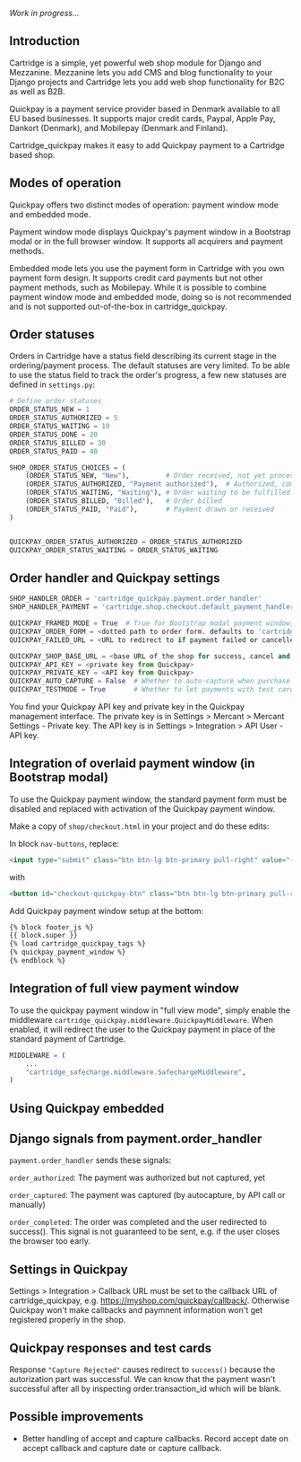 *Work in progress...*

## Introduction

Cartridge is a simple, yet powerful web shop module for Django and Mezzanine. Mezzanine lets you add CMS and blog
functionality to your Django projects and Cartridge lets you add web shop functionality for B2C as well as B2B.

Quickpay is a payment service provider based in Denmark available to all EU based businesses. It supports major
credit cards, Paypal, Apple Pay, Dankort (Denmark), and Mobilepay (Denmark and Finland).

Cartridge_quickpay makes it easy to add Quickpay payment to a Cartridge based shop.


## Modes of operation

Quickpay offers two distinct modes of operation: payment window mode and embedded mode.

Payment window mode displays Quickpay's payment window in a Bootstrap modal or in the full browser window. It supports
all acquirers and payment methods.

Embedded mode lets you use the payment form in Cartridge with you own payment form design. It supports credit card
payments but not other payment methods, such as Mobilepay. While it is possible to combine payment window mode and
embedded mode, doing so is not recommended and is not supported out-of-the-box in cartridge_quickpay.

## Order statuses

Orders in Cartridge have a status field describing its current stage in the ordering/payment process. The default
statuses are very limited. To be able to use the status field to track the order's progress, a few new statuses
are defined in `settings.py`:

```python
# Define order statuses
ORDER_STATUS_NEW = 1
ORDER_STATUS_AUTHORIZED = 5
ORDER_STATUS_WAITING = 10
ORDER_STATUS_DONE = 20
ORDER_STATUS_BILLED = 30
ORDER_STATUS_PAID = 40

SHOP_ORDER_STATUS_CHOICES = (
    (ORDER_STATUS_NEW, "New"),         # Order received, not yet processed
    (ORDER_STATUS_AUTHORIZED, "Payment authorized"),  # Authorized, complete() not called
    (ORDER_STATUS_WAITING, "Waiting"), # Order waiting to be fulfilled
    (ORDER_STATUS_BILLED, "Billed"),   # Order billed
    (ORDER_STATUS_PAID, "Paid"),       # Payment drawn or received
)


QUICKPAY_ORDER_STATUS_AUTHORIZED = ORDER_STATUS_AUTHORIZED
QUICKPAY_ORDER_STATUS_WAITING = ORDER_STATUS_WAITING
```

## Order handler and Quickpay settings

```python
SHOP_HANDLER_ORDER = 'cartridge_quickpay.payment.order_handler'
SHOP_HANDLER_PAYMENT = 'cartridge.shop.checkout.default_payment_handler'  # we use Quickpay's payment window, no payment handler!

QUICKPAY_FRAMED_MODE = True  # True for Bootstrap modal payment window, False for full browser window
QUICKPAY_ORDER_FORM = <dotted path to order form. defaults to 'cartridge.shop.forms'>
QUICKPAY_FAILED_URL = <URL to redirect to if payment failed or cancelled>

QUICKPAY_SHOP_BASE_URL = <base URL of the shop for success, cancel and callback URLs>
QUICKPAY_API_KEY = <private key from Quickpay>
QUICKPAY_PRIVATE_KEY = <API key from Quickpay>
QUICKPAY_AUTO_CAPTURE = False  # Whether to auto-capture when purchase done
QUICKPAY_TESTMODE = True       # Whether to let payments with test cards through

```

You find your Quickpay API key and private key in the Quickpay management interface. The private key is in Settings >
Mercant > Mercant Settings - Private key. The API key is in Settings > Integration > API User - API key.

## Integration of overlaid payment window (in Bootstrap modal)

To use the Quickpay payment window, the standard payment form must be disabled and replaced with activation of the
Quickpay payment window.

Make a copy of `shop/checkout.html` in your project and do these edits:

In block `nav-buttons`, replace:

```html
<input type="submit" class="btn btn-lg btn-primary pull-right" value="{% trans "Next" %}">
``` 

with

```html
<button id="checkout-quickpay-btn" class="btn btn-lg btn-primary pull-right">Make payment</button> 
```

Add Quickpay payment window setup at the bottom:


```html
{% block footer_js %}
{{ block.super }}
{% load cartridge_quickpay_tags %}
{% quickpay_payment_window %}
{% endblock %}
```

## Integration of full view payment window

To use the quickpay payment window in "full view mode", simply enable the middleware
`cartridge_quickpay.middleware.QuickpayMiddleware`. When enabled, it will redirect the user to the Quickpay
payment in place of the standard payment of Cartridge.

```python
MIDDLEWARE = (
    ...
    "cartridge_safecharge.middleware.SafechargeMiddleware",
)
``` 

## Using Quickpay embedded


## Django signals from payment.order_handler

`payment.order_handler` sends these signals:

  `order_authorized`: The payment was authorized but not captured, yet

  `order_captured`: The payment was captured (by autocapture, by API call or manually)

  `order_completed`: The order was completed and the user redirected to success(). This signal is not guaranteed
    to be sent, e.g. if the user closes the browser too early.

## Settings in Quickpay

Settings > Integration > Callback URL must be set to the callback URL of cartridge_quickpay, e.g.
https://myshop.com/quickpay/callback/. Otherwise Quickpay won't make callbacks and paymnent information
won't get registered properly in the shop.

## Quickpay responses and test cards

Response `"Capture Rejected"` causes redirect to `success()` because the autorization part was successful.
We can know that the payment wasn't successful after all by inspecting order.transaction_id which will be blank.

## Possible improvements

- Better handling of accept and capture callbacks. Record accept date on accept callback and capture date or capture
callback.
